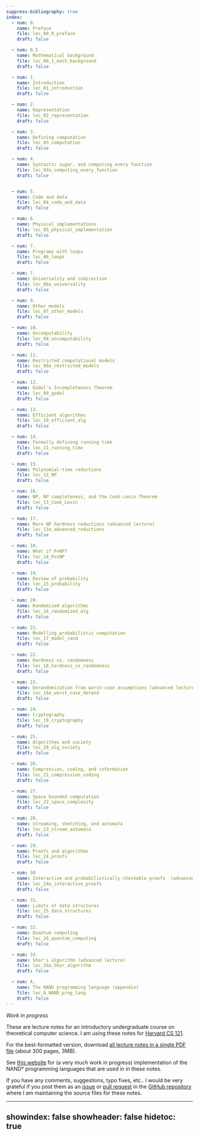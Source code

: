 ```yaml
---
suppress-bibliography: true
index:
  - num: 0.
    name: Preface
    file: lec_00_0_preface
    draft: false

  - num: 0.5
    name: Mathematical background
    file: lec_00_1_math_background
    draft: false

  - num: 1.
    name: Introduction
    file: lec_01_introduction
    draft: false

  - num: 2.
    name: Representation
    file: lec_02_representation
    draft: false

  - num: 3.
    name: Defining computation
    file: lec_03_computation
    draft: false

  - num: 4.
    name: Syntactic sugar, and computing every function
    file: lec_03a_computing_every_function
    draft: false


  - num: 5.
    name: Code and data
    file: lec_04_code_and_data
    draft: false

  - num: 6.
    name: Physical implementations
    file: lec_05_physical_implementation
    draft: false

  - num: 7.
    name: Programs with loops
    file: lec_06_loops
    draft: false

  - num: 7.
    name: Universality and indirection
    file: lec_06a_universality
    draft: false

  - num: 9.
    name: Other models
    file: lec_07_other_models
    draft: false

  - num: 10.
    name: Uncomputability
    file: lec_08_uncomputability
    draft: false

  - num: 11.
    name: Restricted computational models
    file: lec_08a_restricted_models
    draft: false

  - num: 12.
    name: Gödel's Incompleteness Theorem
    file: lec_09_godel
    draft: false

  - num: 13.
    name: Efficient algorithms
    file: lec_10_efficient_alg
    draft: false

  - num: 14.
    name: Formally defining running time
    file: lec_11_running_time
    draft: false

  - num: 15.
    name: Polynomial-time reductions
    file: lec_12_NP
    draft: false

  - num: 16.
    name: NP, NP completeness, and the Cook-Levin Theorem
    file: lec_13_Cook_Levin
    draft: false

  - num: 17.
    name: More NP hardness reductions (advanced lecture)
    file: lec_13a_advanced_reductions
    draft: false

  - num: 18.
    name: What if P=NP?
    file: lec_14_PvsNP
    draft: false

  - num: 19.
    name: Review of probability
    file: lec_15_probability
    draft: false

  - num: 20.
    name: Randomized algorithms
    file: lec_16_randomized_alg
    draft: false

  - num: 21.
    name: Modelling probabilistic computation
    file: lec_17_model_rand
    draft: false

  - num: 22.
    name: Hardness vs. randomness
    file: lec_18_hardness_vs_randomness
    draft: false

  - num: 23.
    name: Derandomization from worst-case assumptions (advanced lecture)
    file: lec_18a_worst_case_derand
    draft: false

  - num: 24.
    name: Cryptography
    file: lec_19_cryptography
    draft: false

  - num: 25.
    name: Algorithms and society
    file: lec_20_alg_society
    draft: false

  - num: 26.
    name: Compression, coding, and information
    file: lec_21_compression_coding
    draft: false

  - num: 27.
    name: Space bounded computation
    file: lec_22_space_complexity
    draft: false

  - num: 28.
    name: Streaming, sketching, and automata
    file: lec_23_stream_automata
    draft: false

  - num: 29.
    name: Proofs and algorithms
    file: lec_24_proofs
    draft: false

  - num: 30
    name: Interactive and probabilistically-checkable proofs  (advanced lecture)
    file: lec_24a_interactive_proofs
    draft: false

  - num: 31.
    name: Limits of data structures
    file: lec_25_data_structures
    draft: false

  - num: 32.
    name: Quantum computing
    file: lec_26_quantum_computing
    draft: false

  - num: 33.
    name: Shor's algorithm (advanced lecture)
    file: lec_26a_Shor_algorithm
    draft: false

  - num: A.
    name: The NAND programming language (appendix)
    file: lec_A_NAND_prog_lang
    draft: false
---
```


_Work in progress_

These are lecture notes for an introductory undergraduate course on theoretical computer science.
I am using these notes for [Harvard CS 121](http://cs121.boazbarak.org).


For the best-formatted version, download [all lecture notes in a single PDF file](lnotes_book.pdf) (about 300 pages, 3MB).

See [this website](http://nandpl.org) for (a very much work in progress) implementation of the NAND\* programming languages that are used in in these notes.

If you have any comments, suggestions, typo fixes, etc.. I would be very grateful if you post them as an [issue](https://github.com/boazbk/tcs/issues) or [pull request](https://github.com/boazbk/tcs/pulls) in the [GitHub repository](https://github.com/boazbk/tcs) where I am maintaining the source files for these notes.


---
showindex: false
showheader: false
hidetoc: true
---
